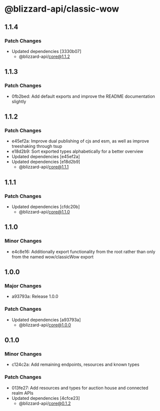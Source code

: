 # @blizzard-api/classic-wow

## 1.1.4

### Patch Changes

- Updated dependencies [3330b07]
  - @blizzard-api/core@1.1.2

## 1.1.3

### Patch Changes

- 0fb2bed: Add default exports and improve the README documentation slightly

## 1.1.2

### Patch Changes

- e45ef2a: Improve dual publishing of cjs and esm, as well as improve treeshaking through tsup
- e18d2b9: Sort exported types alphabetically for a better overview
- Updated dependencies [e45ef2a]
- Updated dependencies [e18d2b9]
  - @blizzard-api/core@1.1.1

## 1.1.1

### Patch Changes

- Updated dependencies [cfdc20b]
  - @blizzard-api/core@1.1.0

## 1.1.0

### Minor Changes

- e4c8e16: Additionally export functionality from the root rather than only from the named wow/classicWow export

## 1.0.0

### Major Changes

- a93793a: Release 1.0.0

### Patch Changes

- Updated dependencies [a93793a]
  - @blizzard-api/core@1.0.0

## 0.1.0

### Minor Changes

- c124c2a: Add remaining endpoints, resources and known types

### Patch Changes

- 013fe27: Add resources and types for auction house and connected realm APIs
- Updated dependencies [4cfce23]
  - @blizzard-api/core@0.1.2
